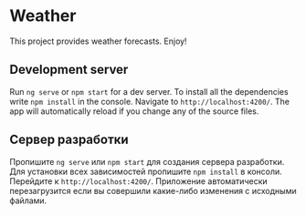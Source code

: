 # Weather

This project provides weather forecasts. Enjoy!

## Development server

Run `ng serve` or `npm start` for a dev server. To install all the dependencies write `npm install` in the console. Navigate to `http://localhost:4200/`. The app will automatically reload if you change any of the source files.

## Сервер разработки

Пропишите `ng serve` или `npm start` для создания сервера разработки. Для установки всех зависимостей пропишите `npm install` в консоли. Перейдите к `http://localhost:4200/`. Приложение автоматически перезагрузится если вы совершили какие-либо изменения с исходными файлами.

